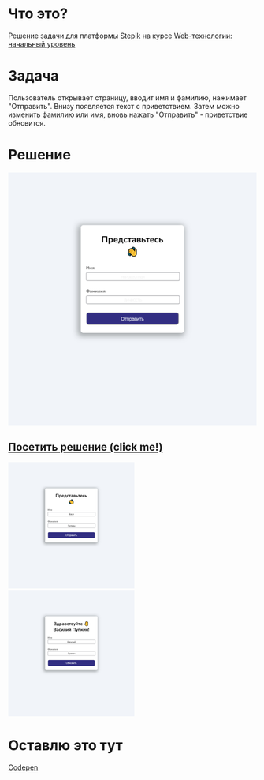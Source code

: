 # Что это?

Решение задачи для платформы [Stepik](https://stepik.org) на курсе [Web-технологии: начальный уровень](https://stepik.org/lesson/655594/step/5?unit=652533)

# Задача

Пользователь открывает страницу, вводит имя и фамилию, нажимает "Отправить". Внизу появляется текст с приветствием. Затем можно изменить фамилию или имя, вновь нажать "Отправить" - приветствие обновится.

# Решение

<img src="screenshots\1.jpg" width="512" height="512">

## [Посетить решение (click me!)](https://naivrick.github.io/stepik_solution_6.3/)

<img src="screenshots\2.jpg" width="256" height="256">
<img src="screenshots\3.jpg" width="256" height="256">

# Оставлю это тут

[Codepen](https://codepen.io/Naivrick/pen/PorMMrB)
